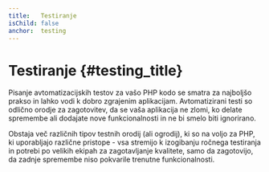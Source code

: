 ```yaml
---
title:   Testiranje
isChild: false
anchor:  testing
---
```


# Testiranje {#testing_title}

Pisanje avtomatizacijskih testov za vašo PHP kodo se smatra za najboljšo prakso in lahko vodi k
dobro zgrajenim aplikacijam. Avtomatizirani testi so odlično orodje za zagotovitev, da se vaša aplikacija
ne zlomi, ko delate spremembe ali dodajate nove funkcionalnosti in ne bi smelo biti ignorirano.

Obstaja več različnih tipov testnih orodij (ali ogrodij), ki so na voljo za PHP, ki uporabljajo
različne pristope - vsa stremijo k izogibanju ročnega testiranja in potrebi po velikih
ekipah za zagotavljanje kvalitete, samo da zagotovijo, da zadnje spremembe niso pokvarile trenutne
funkcionalnosti.
